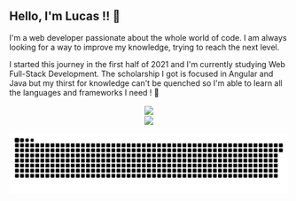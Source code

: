 ## Hello, I'm Lucas !! :wave:


I'm a web developer passionate about the whole world of code. I am always looking for a way to improve my knowledge, trying to reach the next level. 

I started this journey in the first half of 2021 and I'm currently studying Web Full-Stack Development. The scholarship I got is focused in Angular and Java but my thirst for knowledge can't be quenched so I'm able to learn all the languages and frameworks I need ! :rocket:


<div align="center">
  <img align="center" src="https://github-readme-stats.vercel.app/api?username=lucasvg97&theme=radical&show_icons=true"/>
  </br>
  <img align="center" src="https://github-readme-stats.vercel.app/api/top-langs/?username=lucasvg97&theme=radical&show_icons=true"/>
</div>






![snake.gif](https://github.com/LucasVG97/LucasVG97/blob/output/github-contribution-grid-snake.svg)

<!---
LucasVG97/LucasVG97 is a ✨ special ✨ repository because its `README.md` (this file) appears on your GitHub profile.
You can click the Preview link to take a look at your changes.
--->
